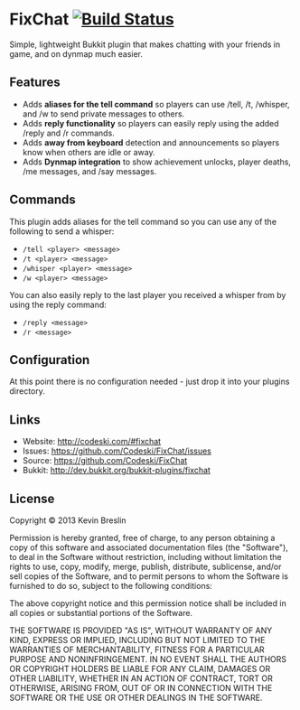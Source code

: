 # FixChat [![Build Status](https://travis-ci.org/Codeski/FixChat.svg?branch=master)](https://travis-ci.org/Codeski/FixChat)

Simple, lightweight Bukkit plugin that makes chatting with your friends in game, and on dynmap much easier.

## Features

* Adds **aliases for the tell command** so players can use /tell, /t, /whisper, and /w to send private messages to others.
* Adds **reply functionality** so players can easily reply using the added /reply and /r commands.
* Adds **away from keyboard** detection and announcements so players know when others are idle or away.
* Adds **Dynmap integration** to show achievement unlocks, player deaths, /me messages, and /say messages.

## Commands

This plugin adds aliases for the tell command so you can use any of the following to send a whisper:

* `/tell <player> <message>`
* `/t <player> <message>`
* `/whisper <player> <message>`
* `/w <player> <message>`

You can also easily reply to the last player you received a whisper from by using the reply command:

* `/reply <message>`
* `/r <message>`

## Configuration

At this point there is no configuration needed - just drop it into your plugins directory.

## Links

* Website: <http://codeski.com/#fixchat>
* Issues: <https://github.com/Codeski/FixChat/issues>
* Source: <https://github.com/Codeski/FixChat>
* Bukkit: <http://dev.bukkit.org/bukkit-plugins/fixchat>

## License

Copyright © 2013 Kevin Breslin

Permission is hereby granted, free of charge, to any person obtaining a copy of this software and associated documentation files (the "Software"), to deal in the Software without restriction, including without limitation the rights to use, copy, modify, merge, publish, distribute, sublicense, and/or sell copies of the Software, and to permit persons to whom the Software is furnished to do so, subject to the following conditions:

The above copyright notice and this permission notice shall be included in all copies or substantial portions of the Software.

THE SOFTWARE IS PROVIDED "AS IS", WITHOUT WARRANTY OF ANY KIND, EXPRESS OR IMPLIED, INCLUDING BUT NOT LIMITED TO THE WARRANTIES OF MERCHANTABILITY, FITNESS FOR A PARTICULAR PURPOSE AND NONINFRINGEMENT. IN NO EVENT SHALL THE AUTHORS OR COPYRIGHT HOLDERS BE LIABLE FOR ANY CLAIM, DAMAGES OR OTHER LIABILITY, WHETHER IN AN ACTION OF CONTRACT, TORT OR OTHERWISE, ARISING FROM, OUT OF OR IN CONNECTION WITH THE SOFTWARE OR THE USE OR OTHER DEALINGS IN THE SOFTWARE.
